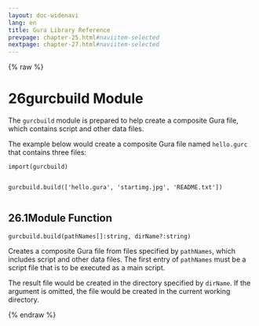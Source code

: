 ```yaml
---
layout: doc-widenavi
lang: en
title: Gura Library Reference
prevpage: chapter-25.html#naviitem-selected
nextpage: chapter-27.html#naviitem-selected
---
```

{% raw %}
<h1><span class="caption-index-1">26</span>gurcbuild Module</h1>
<p>
The <code class="highlighter-rouge">gurcbuild</code> module is prepared to help create a composite Gura file, which contains script and other data files.
</p>
<p>
The example below would create a composite Gura file named <code class="highlighter-rouge">hello.gurc</code> that contains three files:
</p>
<pre class="highlight"><code>import(gurcbuild)

gurcbuild.build(['hello.gura', 'startimg.jpg', 'README.txt'])
</code></pre>
<h2><span class="caption-index-2">26.1</span><a name="anchor-26-1"></a>Module Function</h2>
<div class="mb-2"><code>gurcbuild.build(pathNames[]:string, dirName?:string)</code></div>
<div class="mb-2 ml-4">
<p>
Creates a composite Gura file from files specified by <code class="highlighter-rouge">pathNames</code>, which includes script and other data files. The first entry of <code class="highlighter-rouge">pathNames</code> must be a script file that is to be executed as a main script.
</p>
<p>
The result file would be created in the directory specified by <code class="highlighter-rouge">dirName</code>. If the argument is omitted, the file would be created in the current working directory.
</p>

</div>
{% endraw %}
